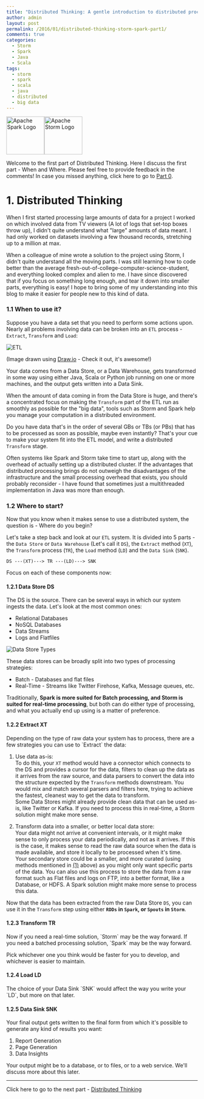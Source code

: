 ```yaml
---
title: "Distributed Thinking: A gentle introduction to distributed processing using Apache Storm and Apache Spark - Part 1" 
author: admin
layout: post
permalink: /2016/01/distributed-thinking-storm-spark-part1/
comments: true
categories:
  - Storm
  - Spark
  - Java
  - Scala
tags:
  - storm
  - spark
  - scala
  - java
  - distributed
  - big data
---
```


<img src="http://spark.apache.org/images/spark-logo-trademark.png" alt="Apache Spark Logo" style="height: 100"/><img src="http://storm.apache.org/images/logo.png" alt="Apache Storm Logo" style="height: 100"/>

Welcome to the first part of Distributed Thinking. Here I discuss the first part - When and Where. Please feel free to provide feedback in the comments! In case you missed anything, click here to go to [Part 0](/2015/12/distributed-thinking-storm-spark-part0 "Distributed Thinking").

<h1>1. Distributed Thinking</h1>

When I first started processing large amounts of data for a project I worked on which involved data from TV viewers (A lot of logs that set-top boxes throw up), I didn't quite understand what "large" amounts of data meant. I had only worked on datasets involving a few thousand records, stretching up to a million at max.

When a colleague of mine wrote a solution to the project using Storm, I didn't quite understand all the moving parts. I was still learning how to code better than the average fresh-out-of-college-computer-science-student, and everything looked complex and alien to me. I have since discovered that if you focus on something long enough, and tear it down into smaller parts, everything is easy! I hope to bring some of my understanding into this blog to make it easier for people new to this kind of data.

<h3>1.1 When to use it?</h3>

Suppose you have a data set that you need to perform some actions upon. Nearly all problems involving data can be broken into an `ETL` process - `Extract`, `Transform` and `Load`:

![ETL](http://caffinc.com/wp-content/uploads/2015/12/ETL.png)

(Image drawn using [Draw.io](https://www.draw.io/ "Draw.io") - Check it out, it's awesome!)

Your data comes from a Data Store, or a Data Warehouse, gets transformed in some way using either Java, Scala or Python job running on one or more machines, and the output gets written into a Data Sink.

When the amount of data coming in from the Data Store is huge, and there's a concentrated focus on making the `Transform` part of the ETL run as smoothly as possible for the "big data", tools such as Storm and Spark help you manage your computation in a distributed environment.

Do you have data that's in the order of several GBs or TBs (or PBs) that has to be processed as soon as possible, maybe even instantly? That's your cue to make your system fit into the ETL model, and write a distributed `Transform` stage.

Often systems like Spark and Storm take time to start up, along with the overhead of actually setting up a distributed cluster. If the advantages that distributed processing brings do not outweigh the disadvantages of the infrastructure and the small processing overhead that exists, you should probably reconsider - I have found that sometimes just a multithreaded implementation in Java was more than enough.

<h3>1.2 Where to start?</h3>
Now that you know when it makes sense to use a distributed system, the question is - Where do you begin?

Let's take a step back and look at our `ETL` system. It is divided into 5 parts - the `Data Store` or `Data Warehouse` (Let's call it `DS`), the `Extract` method (`XT`), the `Transform` process (`TR`), the `Load` method (`LD`) and the `Data Sink` (`SNK`).

    DS ---(XT)---> TR ---(LD)---> SNK

Focus on each of these components now:

<a name="ds"></a>
<h4>1.2.1 Data Store DS</h4>
The DS is the source. There can be several ways in which our system ingests the data. Let's look at the most common ones:

* Relational Databases
* NoSQL Databases
* Data Streams
* Logs and Flatfiles

![Data Store Types](http://caffinc.com/wp-content/uploads/2016/01/DataStoreTypes.png)

These data stores can be broadly split into two types of processing strategies:

* Batch - Databases and flat files
* Real-Time - Streams like Twitter Firehose, Kafka, Message queues, etc.

Traditionally, <b>Spark is more suited for Batch processing, and Storm is suited for  real-time processing</b>, but both can do either type of processing, and what you actually end up using is a matter of preference.


<a name="xt"></a>
<h4>1.2.2 Extract XT</h4>
Depending on the type of raw data your system has to process, there are a few strategies you can use to `Extract` the data:

<a name="1_2_2_1_as_is"></a>

1. Use data as-is:<br>
To do this, your `XT` method would have a connector which connects to the DS and provides a cursor for the data, filters to clean up the data as it arrives from the raw source, and data parsers to convert the data into the structure expected by the `Transform` methods downstream. You would mix and match several parsers and filters here, trying to achieve the fastest, cleanest way to get the data to transform.<br>
Some Data Stores might already provide clean data that can be used as-is, like Twitter or Kafka. If you need to process this in real-time, a Storm solution might make more sense.

2. Transform data into a smaller, or better local data store:<br>
Your data might not arrive at convenient intervals, or it might make sense to only process your data periodically, and not as it arrives. If this is the case, it makes sense to read the raw data source when the data is made available, and store it locally to be processed when it's time.<br>
Your secondary store could be a smaller, and more curated (using methods mentioned in [(1)](#1_2_2_1_as_is) above) as you might only want specific parts of the data. You can also use this process to store the data from a raw format such as Flat files and logs on FTP, into a better format, like a Database, or HDFS. A Spark solution might make more sense to process this data.

Now that the data has been extracted from the raw Data Store `DS`, you can use it in the `Transform` step using either <b>`RDDs` in `Spark`, or `Spouts` in `Storm`</b>.

<a name="tr"></a>
<h4>1.2.3 Transform TR</h4>
Now if you need a real-time solution, `Storm` may be the way forward. If you need a batched processing solution, `Spark` may be the way forward.

Pick whichever one you think would be faster for you to develop, and whichever is easier to maintain.

<a name="ld"></a>
<h4>1.2.4 Load LD</h4>
The choice of your Data Sink `SNK` would affect the way you write your `LD`, but more on that later.

<a name="snk"></a>
<h4>1.2.5 Data Sink SNK</h4>
Your final output gets written to the final form from which it's possible to generate any kind of results you want:

1. Report Generation
2. Page Generation
3. Data Insights

Your output might be to a database, or to files, or to a web service. We'll discuss more about this later.

---------

Click here to go to the next part - [Distributed Thinking](/2016/01/distributed-thinking-storm-spark-part2 "Distributed Thinking")
